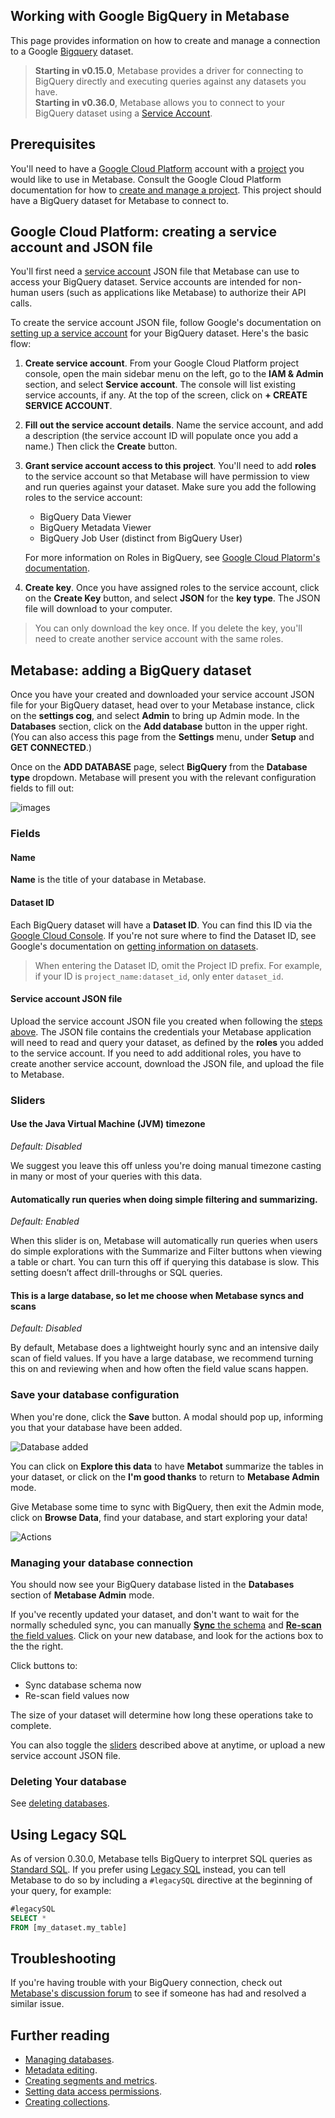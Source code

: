 ## Working with Google BigQuery in Metabase

This page provides information on how to create and manage a connection to a Google [Bigquery](https://cloud.google.com/bigquery) dataset.

> **Starting in v0.15.0**, Metabase provides a driver for connecting to BigQuery directly and executing queries against any datasets you have.  
>**Starting in v0.36.0**, Metabase allows you to connect to your BigQuery dataset using a [Service Account](https://cloud.google.com/iam/docs/understanding-service-accounts).

## Prerequisites

You'll need to have a [Google Cloud Platform](https://cloud.google.com/) account with a [project](https://cloud.google.com/storage/docs/projects) you would like to use in Metabase. Consult the Google Cloud Platform documentation for how to [create and manage a project](https://cloud.google.com/resource-manager/docs/creating-managing-projects). This project should have a BigQuery dataset for Metabase to connect to.

## Google Cloud Platform: creating a service account and JSON file

You'll first need a [service account](https://cloud.google.com/iam/docs/service-accounts) JSON file that Metabase can use to access your BigQuery dataset. Service accounts are intended for non-human users (such as applications like Metabase) to authorize their API calls.

To create the service account JSON file, follow Google's documentation on [setting up a service account](https://cloud.google.com/iam/docs/creating-managing-service-accounts) for your BigQuery dataset. Here's the basic flow:

1. **Create service account**. From your Google Cloud Platform project console, open the main sidebar menu on the left, go to the **IAM & Admin** section, and select **Service account**. The console will list existing service accounts, if any. At the top of the screen, click on **+ CREATE SERVICE ACCOUNT**.

2. **Fill out the service account details**. Name the service account, and add a description (the service account ID will populate once you add a name.) Then click the **Create** button.

3. **Grant service account access to this project**. You'll need to add **roles** to the service account so that Metabase will have permission to view and run queries against your dataset. Make sure you add the following roles to the service account:

    - BigQuery Data Viewer
    - BigQuery Metadata Viewer
    - BigQuery Job User (distinct from BigQuery User)

    For more information on Roles in BigQuery, see [Google Cloud Platorm's documentation](https://cloud.google.com/bigquery/docs/access-control).

4. **Create key**. Once you have assigned roles to the service account, click on the **Create Key** button, and select **JSON** for the **key type**. The JSON file will download to your computer.

> You can only download the key once. If you delete the key, you'll need to create another service account with the same roles.

## Metabase: adding a BigQuery dataset

Once you have your created and downloaded your service account JSON file for your BigQuery dataset, head over to your Metabase instance, click on the **settings cog**, and select **Admin** to bring up Admin mode. In the **Databases** section, click on the **Add database** button in the upper right. (You can also access this page from the **Settings** menu, under **Setup** and **GET CONNECTED**.)

Once on the **ADD DATABASE** page, select **BigQuery** from the **Database type** dropdown. Metabase will present you with the relevant configuration fields to fill out:

![images](../images/bigquery_add_database.png)

### Fields

#### Name

**Name** is the title of your database in Metabase.

#### Dataset ID

Each BigQuery dataset will have a **Dataset ID**. You can find this ID via the [Google Cloud Console](https://console.cloud.google.com/). If you're not sure where to find the Dataset ID, see Google's documentation on [getting information on datasets](https://cloud.google.com/bigquery/docs/dataset-metadata#getting_dataset_information).

> When entering the Dataset ID, omit the Project ID prefix. For example, if your ID is `project_name:dataset_id`, only enter `dataset_id`.

#### Service account JSON file

Upload the service account JSON file you created when following the [steps above](#google-cloud-platform:-creating-a-service-account-and-json-file). The JSON file contains the credentials your Metabase application will need to read and query your dataset, as defined by the **roles** you added to the service account. If you need to add additional roles, you have to create another service account, download the JSON file, and upload the file to Metabase.

### Sliders

#### Use the Java Virtual Machine (JVM) timezone

_Default: Disabled_

We suggest you leave this off unless you're doing manual timezone casting in many or most of your queries with this data.

#### Automatically run queries when doing simple filtering and summarizing.

_Default: Enabled_

When this slider is on, Metabase will automatically run queries when users do simple explorations with the Summarize and Filter buttons when viewing a table or chart. You can turn this off if querying this database is slow. This setting doesn’t affect drill-throughs or SQL queries.

#### This is a large database, so let me choose when Metabase syncs and scans

_Default: Disabled_

By default, Metabase does a lightweight hourly sync and an intensive daily scan of field values. If you have a large database, we recommend turning this on and reviewing when and how often the field value scans happen.

### Save your database configuration

When you're done, click the **Save** button. A modal should pop up, informing you that your database have been added.

![Database added](../images/database-added.png)

You can click on **Explore this data** to have **Metabot** summarize the tables in your dataset, or click on the **I'm good thanks** to return to **Metabase Admin** mode.

Give Metabase some time to sync with BigQuery, then exit the Admin mode, click on **Browse Data**, find your database, and start exploring your data!

![Actions](../images/database-actions.png)

### Managing your database connection 

You should now see your BigQuery database listed in the **Databases** section of **Metabase Admin** mode.

If you've recently updated your dataset, and don't want to wait for the normally scheduled sync, you can manually [**Sync** the schema](https://www.metabase.com/docs/latest/administration-guide/01-managing-databases.html#database-syncing) and [**Re-scan** the field values](https://www.metabase.com/docs/latest/administration-guide/01-managing-databases.html#scanning-for-field-values). Click on your new database, and look for the actions box to the the right.

Click buttons to:

- Sync database schema now
- Re-scan field values now

The size of your dataset will determine how long these operations take to complete.

You can also toggle the [sliders](#sliders) described above at anytime, or upload a new service account JSON file.

### Deleting Your database

See [deleting databases](https://www.metabase.com/docs/latest/administration-guide/01-managing-databases.html#deleting-databases).

## Using Legacy SQL

As of version 0.30.0, Metabase tells BigQuery to interpret SQL queries as [Standard SQL](https://cloud.google.com/bigquery/docs/reference/standard-sql/). If you prefer using [Legacy SQL](https://cloud.google.com/bigquery/docs/reference/legacy-sql) instead, you can tell Metabase to do so by including a `#legacySQL` directive at the beginning of your query, for example:

```sql
#legacySQL
SELECT *
FROM [my_dataset.my_table]
```

## Troubleshooting

If you're having trouble with your BigQuery connection, check out [Metabase's discussion forum](https://discourse.metabase.com/search?q=bigquery) to see if someone has had and resolved a similar issue.

## Further reading

- [Managing databases](https://www.metabase.com/docs/latest/administration-guide/01-managing-databases.html).
- [Metadata editing](https://www.metabase.com/docs/latest/administration-guide/03-metadata-editing.html).
- [Creating segments and metrics](https://www.metabase.com/docs/latest/administration-guide/07-segments-and-metrics.html).
- [Setting data access permissions](https://www.metabase.com/docs/latest/administration-guide/05-setting-permissions.html).
- [Creating collections](https://www.metabase.com/docs/latest/administration-guide/06-collections.html).



